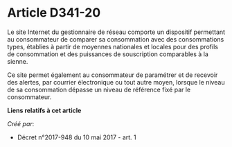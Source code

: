# Article D341-20

Le site Internet du gestionnaire de réseau comporte un dispositif permettant au consommateur de comparer sa consommation avec
des consommations types, établies à partir de moyennes nationales et locales pour des profils de consommation et des
puissances de souscription comparables à la sienne.

Ce site permet également au consommateur de paramétrer et de recevoir des alertes, par courrier électronique ou tout autre
moyen, lorsque le niveau de sa consommation dépasse un niveau de référence fixé par le consommateur.

**Liens relatifs à cet article**

_Créé par_:

  - Décret n°2017-948 du 10 mai 2017 - art. 1
